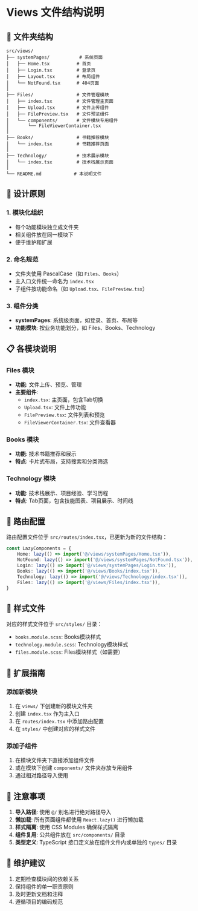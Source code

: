 # Views 文件结构说明

## 📁 文件夹结构

```
src/views/
├── systemPages/           # 系统页面
│   ├── Home.tsx          # 首页
│   ├── Login.tsx         # 登录页
│   ├── Layout.tsx        # 布局组件
│   └── NotFound.tsx      # 404页面
│
├── Files/                # 文件管理模块
│   ├── index.tsx         # 文件管理主页面
│   ├── Upload.tsx        # 文件上传组件
│   ├── FilePreview.tsx   # 文件预览组件
│   └── components/       # 文件模块专用组件
│       └── FileViewerContainer.tsx
│
├── Books/                # 书籍推荐模块
│   └── index.tsx         # 书籍推荐页面
│
├── Technology/           # 技术展示模块
│   └── index.tsx         # 技术栈展示页面
│
└── README.md            # 本说明文件
```

## 🎯 设计原则

### 1. 模块化组织
- 每个功能模块独立成文件夹
- 相关组件放在同一模块下
- 便于维护和扩展

### 2. 命名规范
- 文件夹使用 PascalCase（如 `Files`、`Books`）
- 主入口文件统一命名为 `index.tsx`
- 子组件按功能命名（如 `Upload.tsx`、`FilePreview.tsx`）

### 3. 组件分类
- **systemPages**: 系统级页面，如登录、首页、布局等
- **功能模块**: 按业务功能划分，如 Files、Books、Technology

## 📋 各模块说明

### Files 模块
- **功能**: 文件上传、预览、管理
- **主要组件**:
  - `index.tsx`: 主页面，包含Tab切换
  - `Upload.tsx`: 文件上传功能
  - `FilePreview.tsx`: 文件列表和预览
  - `FileViewerContainer.tsx`: 文件查看器

### Books 模块
- **功能**: 技术书籍推荐和展示
- **特点**: 卡片式布局，支持搜索和分类筛选

### Technology 模块
- **功能**: 技术栈展示、项目经验、学习历程
- **特点**: Tab页面，包含技能图表、项目展示、时间线

## 🔄 路由配置

路由配置文件位于 `src/routes/index.tsx`，已更新为新的文件结构：

```typescript
const LazyComponents = {
    Home: lazy(() => import('@/views/systemPages/Home.tsx')),
    NotFound: lazy(() => import('@/views/systemPages/NotFound.tsx')),
    Login: lazy(() => import('@/views/systemPages/Login.tsx')),
    Books: lazy(() => import('@/views/Books/index.tsx')),
    Technology: lazy(() => import('@/views/Technology/index.tsx')),
    Files: lazy(() => import('@/views/Files/index.tsx')),
}
```

## 🎨 样式文件

对应的样式文件位于 `src/styles/` 目录：
- `books.module.scss`: Books模块样式
- `technology.module.scss`: Technology模块样式
- `files.module.scss`: Files模块样式（如需要）

## 🚀 扩展指南

### 添加新模块
1. 在 `views/` 下创建新的模块文件夹
2. 创建 `index.tsx` 作为主入口
3. 在 `routes/index.tsx` 中添加路由配置
4. 在 `styles/` 中创建对应的样式文件

### 添加子组件
1. 在模块文件夹下直接添加组件文件
2. 或在模块下创建 `components/` 文件夹存放专用组件
3. 通过相对路径导入使用

## 📝 注意事项

1. **导入路径**: 使用 `@/` 别名进行绝对路径导入
2. **懒加载**: 所有页面组件都使用 `React.lazy()` 进行懒加载
3. **样式隔离**: 使用 CSS Modules 确保样式隔离
4. **组件复用**: 公共组件放在 `src/components/` 目录
5. **类型定义**: TypeScript 接口定义放在组件文件内或单独的 `types/` 目录

## 🔧 维护建议

1. 定期检查模块间的依赖关系
2. 保持组件的单一职责原则
3. 及时更新文档和注释
4. 遵循项目的编码规范
